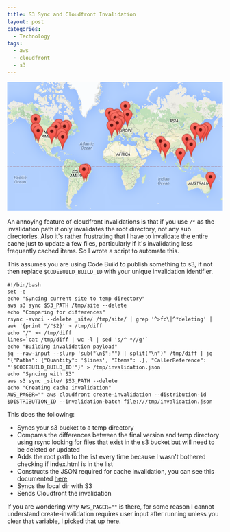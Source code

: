 ```yaml
---
title: S3 Sync and Cloudfront Invalidation
layout: post
categories:
  - Technology
tags:
  - aws
  - cloudfront
  - s3
---
```


![](/assets/images/2021/03/16/s3-sync-cloudfront-invalidation/cloudfront_locations.png "Locations of Cloudfront's cache across the globe")

An annoying feature of cloudfront invalidations is that if you use `/*` as the invalidation path it only invalidates the root directory, not any sub directories. Also it's rather frustrating that I have to invalidate the entire cache just to update a few files, particularly if it's invalidating less frequently cached items. So I wrote a script to automate this. <!-- more -->


This assumes you are using Code Build to publish something to s3, if not then replace `$CODEBUILD_BUILD_ID` with your unique invalidation identifier.

```
#!/bin/bash
set -e
echo "Syncing current site to temp directory"
aws s3 sync $S3_PATH /tmp/site --delete
echo "Comparing for differences"
rsync -avnci --delete _site/ /tmp/site/ | grep '^>fc\|^*deleting' | awk '{print "/"$2}' > /tmp/diff
echo "/" >> /tmp/diff
lines=`cat /tmp/diff | wc -l | sed 's/^ *//g'`
echo "Building invalidation payload"
jq --raw-input --slurp 'sub("\n$";"") | split("\n")' /tmp/diff | jq '{"Paths": {"Quantity": '$lines', "Items": .}, "CallerReference": "'$CODEBUILD_BUILD_ID'"}' > /tmp/invalidation.json
echo "Syncing with S3"
aws s3 sync _site/ $S3_PATH --delete
echo "Creating cache invalidation"
AWS_PAGER="" aws cloudfront create-invalidation --distribution-id $DISTRIBUTION_ID --invalidation-batch file:///tmp/invalidation.json
```

This does the following:

- Syncs your s3 bucket to a temp directory
- Compares the differences between the final version and temp directory using rsync looking for files that exist in the s3 bucket but will need to be deleted or updated
- Adds the root path to the list every time because I wasn't bothered checking if index.html is in the list
- Constructs the JSON required for cache invalidation, you can see this documented [here](https://docs.aws.amazon.com/cli/latest/reference/cloudfront/create-invalidation.html#examples)
- Syncs the local dir with S3
- Sends Cloudfront the invalidation

If you are wondering why `AWS_PAGER=""` is there, for some reason I cannot understand create-invalidation requires user input after running unless you clear that variable, I picked that up [here](https://github.com/aws/aws-cli/issues/4973).